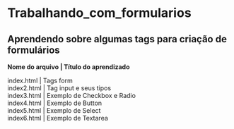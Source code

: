 # Trabalhando_com_formularios
<h2>Aprendendo sobre algumas tags para criação de formulários</h2>

<strong>Nome do arquivo | Título do aprendizado</strong>

index.html | Tags form<br>
index2.html | Tag input e seus tipos<br>
index3.html | Exemplo de Checkbox e Radio<br>
index4.html | Exemplo de Button<br>
index5.html | Exemplo de Select<br>
index6.html | Exemplo de Textarea
